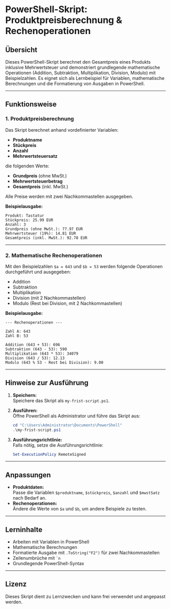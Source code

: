 # PowerShell-Skript: Produktpreisberechnung & Rechenoperationen

## Übersicht

Dieses PowerShell-Skript berechnet den Gesamtpreis eines Produkts inklusive Mehrwertsteuer und demonstriert grundlegende mathematische Operationen (Addition, Subtraktion, Multiplikation, Division, Modulo) mit Beispielzahlen. Es eignet sich als Lernbeispiel für Variablen, mathematische Berechnungen und die Formatierung von Ausgaben in PowerShell.

---

## Funktionsweise

### 1. Produktpreisberechnung

Das Skript berechnet anhand vordefinierter Variablen:
- **Produktname**
- **Stückpreis**
- **Anzahl**
- **Mehrwertsteuersatz**

die folgenden Werte:
- **Grundpreis** (ohne MwSt.)
- **Mehrwertsteuerbetrag**
- **Gesamtpreis** (inkl. MwSt.)

Alle Preise werden mit zwei Nachkommastellen ausgegeben.

**Beispielausgabe:**
```
Produkt: Tastatur
Stückpreis: 25.99 EUR
Anzahl: 3
Grundpreis (ohne MwSt.): 77.97 EUR
Mehrwertsteuer (19%): 14.81 EUR
Gesamtpreis (inkl. MwSt.): 92.78 EUR
```

---

### 2. Mathematische Rechenoperationen

Mit den Beispielzahlen `$a = 643` und `$b = 53` werden folgende Operationen durchgeführt und ausgegeben:
- Addition
- Subtraktion
- Multiplikation
- Division (mit 2 Nachkommastellen)
- Modulo (Rest bei Division, mit 2 Nachkommastellen)

**Beispielausgabe:**
```
--- Rechenoperationen ---

Zahl A: 643
Zahl B: 53

Addition (643 + 53): 696
Subtraktion (643 - 53): 590
Multiplikation (643 * 53): 34079
Division (643 / 53): 12.13
Modulo (643 % 53 - Rest bei Division): 9.00
```

---

## Hinweise zur Ausführung

1. **Speichern:**  
   Speichere das Skript als `my-frist-script.ps1`.

2. **Ausführen:**  
   Öffne PowerShell als Administrator und führe das Skript aus:
   ```powershell
   cd "C:\Users\Administrator\Documents\PowerShell"
   .\my-frist-script.ps1
   ```

3. **Ausführungsrichtlinie:**  
   Falls nötig, setze die Ausführungsrichtlinie:
   ```powershell
   Set-ExecutionPolicy RemoteSigned
   ```

---

## Anpassungen

- **Produktdaten:**  
  Passe die Variablen `$produktname`, `$stückpreis`, `$anzahl` und `$mwstSatz` nach Bedarf an.
- **Rechenoperationen:**  
  Ändere die Werte von `$a` und `$b`, um andere Beispiele zu testen.

---

## Lerninhalte

- Arbeiten mit Variablen in PowerShell
- Mathematische Berechnungen
- Formatierte Ausgabe mit `.ToString("F2")` für zwei Nachkommastellen
- Zeilenumbrüche mit `` `n ``
- Grundlegende PowerShell-Syntax

---

## Lizenz

Dieses Skript dient zu Lernzwecken und kann frei verwendet und angepasst werden.
